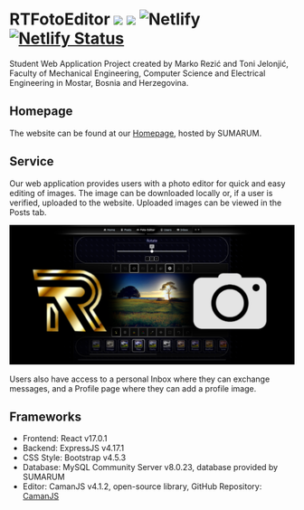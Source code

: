# RTFotoEditor ![](https://img.shields.io/badge/react-v17.0.1-blue) ![](https://img.shields.io/badge/node-v14.15.1-%2364ce64) ![Netlify](https://img.shields.io/netlify/2fcf541d-1112-4254-acc1-0a0ae459036d?label=build) [![Netlify Status](https://api.netlify.com/api/v1/badges/2fcf541d-1112-4254-acc1-0a0ae459036d/deploy-status)](https://app.netlify.com/sites/rt-foto-editor/deploys)
Student Web Application Project created by Marko Rezić and Toni Jelonjić, Faculty of Mechanical Engineering, Computer Science and Electrical Engineering in Mostar, Bosnia and Herzegovina.

## Homepage
The website can be found at our [Homepage](https://studenti.sum.ba/projekti/fsre_rwa/2020/g4/), hosted by SUMARUM.

## Service
Our web application provides users with a photo editor for quick and easy editing of images.
The image can be downloaded locally or, if a user is verified, uploaded to the website.
Uploaded images can be viewed in the Posts tab.

![Homepage](./editorpage.png)

Users also have access to a personal Inbox where they can exchange messages, and a Profile page where they can add a profile image.

## Frameworks
* Frontend: React v17.0.1
* Backend: ExpressJS v4.17.1
* CSS Style: Bootstrap v4.5.3
* Database: MySQL Community Server v8.0.23, database provided by SUMARUM
* Editor: CamanJS v4.1.2, open-source library, GitHub Repository: [CamanJS](https://github.com/meltingice/CamanJS)

